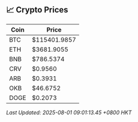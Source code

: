## 📈 Crypto Prices

| Coin | Price |
| ---- | ----- |
| BTC | $115401.9857 |
| ETH | $3681.9055 |
| BNB | $786.5374 |
| CRV | $0.9560 |
| ARB | $0.3931 |
| OKB | $46.6752 |
| DOGE | $0.2073 |

_Last Updated: 2025-08-01 09:01:13.45 +0800 HKT_
